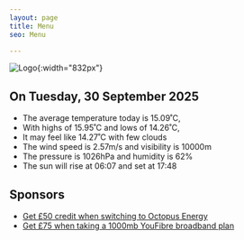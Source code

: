 ```yaml
---
layout: page
title: Menu
seo: Menu

---
```


![Logo](/images/logo.jpg){:width="832px"}

<!-- weather_marker starts -->
## On Tuesday, 30 September 2025

- The average temperature today is 15.09˚C,
- With highs of 15.95˚C and lows of 14.26˚C,
- It may feel like 14.27˚C with few clouds
- The wind speed is 2.57m/s and visibility is 10000m
- The pressure is 1026hPa and humidity is 62%
- The sun will rise at 06:07 and set at 17:48

<!-- weather_marker ends -->

## Sponsors

- [Get £50 credit when switching to Octopus Energy](https://bit.ly/3oD1nnS)
- [Get £75 when taking a 1000mb YouFibre broadband plan](https://aklam.io/91zWhU?)
